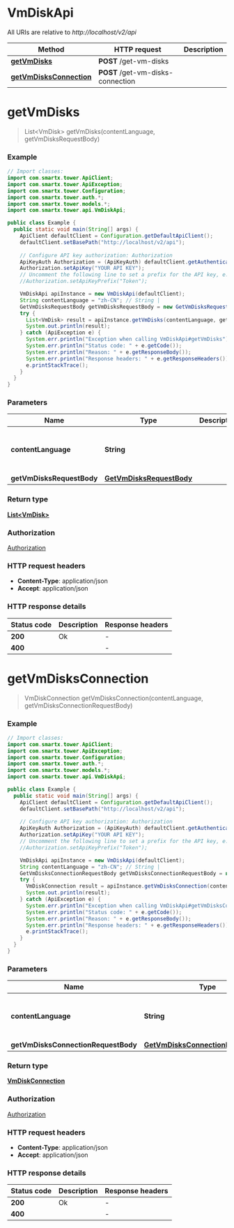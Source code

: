 # VmDiskApi

All URIs are relative to *http://localhost/v2/api*

Method | HTTP request | Description
------------- | ------------- | -------------
[**getVmDisks**](VmDiskApi.md#getVmDisks) | **POST** /get-vm-disks | 
[**getVmDisksConnection**](VmDiskApi.md#getVmDisksConnection) | **POST** /get-vm-disks-connection | 


<a name="getVmDisks"></a>
# **getVmDisks**
> List&lt;VmDisk&gt; getVmDisks(contentLanguage, getVmDisksRequestBody)



### Example
```java
// Import classes:
import com.smartx.tower.ApiClient;
import com.smartx.tower.ApiException;
import com.smartx.tower.Configuration;
import com.smartx.tower.auth.*;
import com.smartx.tower.models.*;
import com.smartx.tower.api.VmDiskApi;

public class Example {
  public static void main(String[] args) {
    ApiClient defaultClient = Configuration.getDefaultApiClient();
    defaultClient.setBasePath("http://localhost/v2/api");
    
    // Configure API key authorization: Authorization
    ApiKeyAuth Authorization = (ApiKeyAuth) defaultClient.getAuthentication("Authorization");
    Authorization.setApiKey("YOUR API KEY");
    // Uncomment the following line to set a prefix for the API key, e.g. "Token" (defaults to null)
    //Authorization.setApiKeyPrefix("Token");

    VmDiskApi apiInstance = new VmDiskApi(defaultClient);
    String contentLanguage = "zh-CN"; // String | 
    GetVmDisksRequestBody getVmDisksRequestBody = new GetVmDisksRequestBody(); // GetVmDisksRequestBody | 
    try {
      List<VmDisk> result = apiInstance.getVmDisks(contentLanguage, getVmDisksRequestBody);
      System.out.println(result);
    } catch (ApiException e) {
      System.err.println("Exception when calling VmDiskApi#getVmDisks");
      System.err.println("Status code: " + e.getCode());
      System.err.println("Reason: " + e.getResponseBody());
      System.err.println("Response headers: " + e.getResponseHeaders());
      e.printStackTrace();
    }
  }
}
```

### Parameters

Name | Type | Description  | Notes
------------- | ------------- | ------------- | -------------
 **contentLanguage** | **String**|  | [enum: zh-CN, en-US]
 **getVmDisksRequestBody** | [**GetVmDisksRequestBody**](GetVmDisksRequestBody.md)|  |

### Return type

[**List&lt;VmDisk&gt;**](VmDisk.md)

### Authorization

[Authorization](../README.md#Authorization)

### HTTP request headers

 - **Content-Type**: application/json
 - **Accept**: application/json

### HTTP response details
| Status code | Description | Response headers |
|-------------|-------------|------------------|
**200** | Ok |  -  |
**400** |  |  -  |

<a name="getVmDisksConnection"></a>
# **getVmDisksConnection**
> VmDiskConnection getVmDisksConnection(contentLanguage, getVmDisksConnectionRequestBody)



### Example
```java
// Import classes:
import com.smartx.tower.ApiClient;
import com.smartx.tower.ApiException;
import com.smartx.tower.Configuration;
import com.smartx.tower.auth.*;
import com.smartx.tower.models.*;
import com.smartx.tower.api.VmDiskApi;

public class Example {
  public static void main(String[] args) {
    ApiClient defaultClient = Configuration.getDefaultApiClient();
    defaultClient.setBasePath("http://localhost/v2/api");
    
    // Configure API key authorization: Authorization
    ApiKeyAuth Authorization = (ApiKeyAuth) defaultClient.getAuthentication("Authorization");
    Authorization.setApiKey("YOUR API KEY");
    // Uncomment the following line to set a prefix for the API key, e.g. "Token" (defaults to null)
    //Authorization.setApiKeyPrefix("Token");

    VmDiskApi apiInstance = new VmDiskApi(defaultClient);
    String contentLanguage = "zh-CN"; // String | 
    GetVmDisksConnectionRequestBody getVmDisksConnectionRequestBody = new GetVmDisksConnectionRequestBody(); // GetVmDisksConnectionRequestBody | 
    try {
      VmDiskConnection result = apiInstance.getVmDisksConnection(contentLanguage, getVmDisksConnectionRequestBody);
      System.out.println(result);
    } catch (ApiException e) {
      System.err.println("Exception when calling VmDiskApi#getVmDisksConnection");
      System.err.println("Status code: " + e.getCode());
      System.err.println("Reason: " + e.getResponseBody());
      System.err.println("Response headers: " + e.getResponseHeaders());
      e.printStackTrace();
    }
  }
}
```

### Parameters

Name | Type | Description  | Notes
------------- | ------------- | ------------- | -------------
 **contentLanguage** | **String**|  | [enum: zh-CN, en-US]
 **getVmDisksConnectionRequestBody** | [**GetVmDisksConnectionRequestBody**](GetVmDisksConnectionRequestBody.md)|  |

### Return type

[**VmDiskConnection**](VmDiskConnection.md)

### Authorization

[Authorization](../README.md#Authorization)

### HTTP request headers

 - **Content-Type**: application/json
 - **Accept**: application/json

### HTTP response details
| Status code | Description | Response headers |
|-------------|-------------|------------------|
**200** | Ok |  -  |
**400** |  |  -  |


